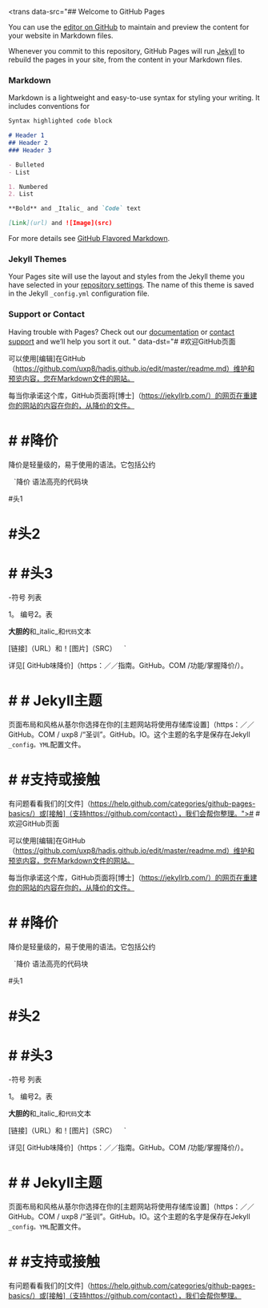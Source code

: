 <trans data-src="## Welcome to GitHub Pages

You can use the [editor on GitHub](https://github.com/uxp8/hadis.github.io/edit/master/README.md) to maintain and preview the content for your website in Markdown files.

Whenever you commit to this repository, GitHub Pages will run [Jekyll](https://jekyllrb.com/) to rebuild the pages in your site, from the content in your Markdown files.

### Markdown

Markdown is a lightweight and easy-to-use syntax for styling your writing. It includes conventions for

```markdown
Syntax highlighted code block

# Header 1
## Header 2
### Header 3

- Bulleted
- List

1. Numbered
2. List

**Bold** and _Italic_ and `Code` text

[Link](url) and ![Image](src)
```

For more details see [GitHub Flavored Markdown](https://guides.github.com/features/mastering-markdown/).

### Jekyll Themes

Your Pages site will use the layout and styles from the Jekyll theme you have selected in your [repository settings](https://github.com/uxp8/hadis.github.io/settings). The name of this theme is saved in the Jekyll `_config.yml` configuration file.

### Support or Contact

Having trouble with Pages? Check out our [documentation](https://help.github.com/categories/github-pages-basics/) or [contact support](https://github.com/contact) and we’ll help you sort it out.
" data-dst="# #欢迎GitHub页面
 
可以使用[编辑]在GitHub（https://github.com/uxp8/hadis.github.io/edit/master/readme.md）维护和预览内容，您在Markdown文件的网站。
 
每当你承诺这个库，GitHub页面将[博士]（https://jekyllrb.com/）的网页在重建你的网站的内容在你的，从降价的文件。
 
 # # #降价
 
降价是轻量级的，易于使用的语法。它包括公约
 
 ` ` `降价
语法高亮的代码块
 
 #头1 
 # #头2 
 # # #头3 
 
 -符号
列表
 
 1。
编号2。表
 
 **大胆的**和_italic_和`代码`文本
 
 [链接]（URL）和！[图片]（SRC）
 ` ` ` 
 
详见[ GitHub味降价]（https：／／指南。GitHub。COM /功能/掌握降价/）。
 
 # # # Jekyll主题
 
页面布局和风格从基尔你选择在你的[主题网站将使用存储库设置]（https：／／GitHub。COM / uxp8 /“圣训”。GitHub。IO。这个主题的名字是保存在Jekyll ` _config。YML `配置文件。
 
 # # #支持或接触
 
有问题看看我们的[文件]（https://help.github.com/categories/github-pages-basics/）或[接触]（支持https://github.com/contact），我们会帮你整理。"># #欢迎GitHub页面
 
可以使用[编辑]在GitHub（https://github.com/uxp8/hadis.github.io/edit/master/readme.md）维护和预览内容，您在Markdown文件的网站。
 
每当你承诺这个库，GitHub页面将[博士]（https://jekyllrb.com/）的网页在重建你的网站的内容在你的，从降价的文件。
 
 # # #降价
 
降价是轻量级的，易于使用的语法。它包括公约
 
 ` ` `降价
语法高亮的代码块
 
 #头1 
 # #头2 
 # # #头3 
 
 -符号
列表
 
 1。
编号2。表
 
 **大胆的**和_italic_和`代码`文本
 
 [链接]（URL）和！[图片]（SRC）
 ` ` ` 
 
详见[ GitHub味降价]（https：／／指南。GitHub。COM /功能/掌握降价/）。
 
 # # # Jekyll主题
 
页面布局和风格从基尔你选择在你的[主题网站将使用存储库设置]（https：／／GitHub。COM / uxp8 /“圣训”。GitHub。IO。这个主题的名字是保存在Jekyll ` _config。YML `配置文件。
 
 # # #支持或接触
 
有问题看看我们的[文件]（https://help.github.com/categories/github-pages-basics/）或[接触]（支持https://github.com/contact），我们会帮你整理。</trans>
